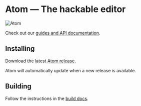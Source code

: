 # Atom — The hackable editor

![Atom](http://i.imgur.com/OrTvUAD.png)

Check out our [guides and API documentation](https://www.atom.io/docs/latest/).

## Installing

Download the latest [Atom release](https://github.com/atom/atom/releases/latest).

Atom will automatically update when a new release is available.

## Building

Follow the instructions in the [build docs][building].

[building]: https://github.com/atom/atom/blob/master/docs/building-atom.md
